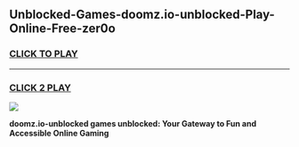 
## Unblocked-Games-doomz.io-unblocked-Play-Online-Free-zer0o
<h3>
<a href="https://premium76.site?title=doomz.io-unblocked&ref=26A">CLICK TO PLAY</a></h3>
<hr>

<h3>
<a href="https://premium76.site?title=doomz.io-unblocked&ref=26A">CLICK 2 PLAY</a>
  
</h3>

<a href="https://premium76.site?title=doomz.io-unblocked&ref=26A"><img src="https://clearcache.store/games.png"></a>


**doomz.io-unblocked games unblocked: Your Gateway to Fun and Accessible Online Gaming**
